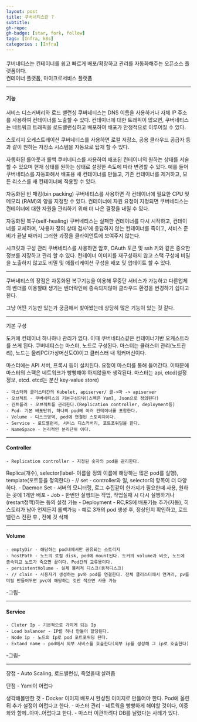 ```yaml
---
layout: post
title: 쿠버네티스란 ?
subtitle: 
gh-repo: 
gh-badge: [star, fork, follow]
tags: [Infra, k8s]
categories : [Infra]
---
```


####

쿠버네티스는 컨테이너를 쉽고 빠르게 배포/확장하고 관리를 자동화해주는 오픈소스 플랫폼이다.  
컨테이너 플랫폼, 마이크로서비스 플랫폼

---

#### 기능

서비스 디스커버리와 로드 밸런싱 
쿠버네티스는 DNS 이름을 사용하거나 자체 IP 주소를 사용하여 컨테이너를 노출할 수 있다. 컨테이너에 대한 트래픽이 많으면, 쿠버네티스는 네트워크 트래픽을 로드밸런싱하고 배포하여 배포가 안정적으로 이루어질 수 있다.

스토리지 오케스트레이션 
쿠버네티스를 사용하면 로컬 저장소, 공용 클라우드 공급자 등과 같이 원하는 저장소 시스템을 자동으로 탑재 할 수 있다.

자동화된 롤아웃과 롤백 
쿠버네티스를 사용하여 배포된 컨테이너의 원하는 상태를 서술할 수 있으며 현재 상태를 원하는 상태로 설정한 속도에 따라 변경할 수 있다. 예를 들어 쿠버네티스를 자동화해서 배포용 새 컨테이너를 만들고, 기존 컨테이너를 제거하고, 모든 리소스를 새 컨테이너에 적용할 수 있다.

자동화된 빈 패킹(bin packing) 
쿠버네티스를 사용하면 각 컨테이너에 필요한 CPU 및 메모리 (RAM)의 양을 지정할 수 있다. 컨테이너에 자원 요청이 지정되면 쿠버네티스는 컨테이너에 대한 자원을 관리하기 위해 더 나은 결정을 내릴 수 있다.

자동화된 복구(self-healing) 
쿠버네티스는 실패한 컨테이너를 다시 시작하고, 컨테이너를 교체하며, ‘사용자 정의 상태 검사’에 응답하지 않는 컨테이너를 죽이고, 서비스 준비가 끝날 때까지 그러한 과정을 클라이언트에 보여주지 않는다.

시크릿과 구성 관리 
쿠버네티스를 사용하면 암호, OAuth 토큰 및 ssh 키와 같은 중요한 정보를 저장하고 관리 할 수 있다. 컨테이너 이미지를 재구성하지 않고 스택 구성에 비밀을 노출하지 않고도 비밀 및 애플리케이션 구성을 배포 및 업데이트 할 수 있다.

---

쿠버네티스의 장점은 자동화된 복구기능을 이용해 무중단 서비스가 가능하고 다른업체의 벤더를 이용할떄 생기는 벤더락인에 종속되지않아 클라우드 환경을 변경하기 쉽다고 한다.

그냥 어떤 기능만 있는가 궁금해서 찾아봤는데 상당히 많은 기능이 있는 것 같다.

---

기본 구성

도커에 컨테이너 하나하나 관리가 없다. 이때 쿠버네티스같은 컨테이너기반 오케스트라를 쓰게 된다.
쿠버네티스는 마스터, 노드로 구성된다.
마스터는 클러스터 관리(노드관리), 노드는 물리PC(가상머신도O)이고 클러스터 내 워커머신이다.

마스터에는 API 서버, 프록시 등이 설치된다. 요청이 마스터를 통해 들어간다.
이때문에 마스터의 스펙은 네트워크가 빵빵해야 하지않을까 생각된다.
마스터는 api, etcd(설정정보, etcd. etcd는 분산 key-value store)

	- 마스터와 클러스터간의 Kubelet, apiserver/ 클->마 -> apiserver
	- 오브젝트 - 쿠버네티스의 기본구성단위(스펙은 Yaml, Json으로 정의된다)
	- 컨트롤러 - 오브젝트를 관리한다.(Replication controller, deployment등)
	- Pod- 기본 배포단위, 하나의 pod에 여러 컨테이너를 포함한다.
	- Volume - 디스크영역, pod에 연결된 스토리지이다.
	- Service - 로드밸런서, 서비스 디스커버리, 포트포워딩을 한다.
	- NameSpace - 논리적인 분리단위 이다.

---

#### Controller 

	- Replication controller - 지정된 숫자의 pod을 관리한다. 
Replica(개수), selector(label- 이름을 정의 이름에 해당하는 많은 pod를 실행), template(포트등을 정의한다)
	- // set - controller와 일, selector의 항목이 더 다양하다.
	- Daemon Set - 서버의 모니터링, 로그 수집같이 한가지가 필요한때 사용, 원하는 곳에 1개만 배포
	- Job - 한번만 실행되는 작업, 작업실패 시 다시 실행하거나(restart정책)하는 등의 설정 가능
	- Deployment - RC,RS에 배포기능 추가(자동), 히스토리가 남아 언제든지 롤백가능
		   - 예로 3개의 pod 생성 후, 정상인지 확인하고, 로드밸런스 전환 후 , 전에 것 삭제
		
---

#### Volume

	- emptyDir - 해당하는 pod내에서만 공유되는 스토리지
	- hostPath - 노드의 로컬 disk, pod에 mount된다. 도커의 volume과 비슷, 노드에 종속되고 노드가 죽으면 끝이다. Pod간의 교류용이다.
	- persistentVolume - 실제 물리적 디스크(동적디스크)
	- // clain - 사용자가 생성하는 pv와 pod를 연결한다. 전체 클러스터에서 연겨러, pv를 미릴 만들어두면 pvc에 해당하는 것만 적으면 사용 가능

-그림-

---

#### Service 

	- Cluter Ip - 기본적으로 가지게 되는 Ip
	- Load balancer - IP를 하나 만들어 할당된다.
	- Node ip - 노드의 Ip로 pod 포트포워딩 된다.
	- Extand name - pod에서 외부 서비스를 호출한다(외부 ip를 생성해 그 ip로 호출한다)

-그림-

--- 

장점 
	- Auto Scaling, 로드밸런싱, 죽었을때 살려줌

단점
	- Yaml이 어렵다

생각해볼만한 것
	- Docker 이미지 배포시 완성된 이미지로 만들어야 한다. Pod에 올린뒤 추가 설정이 어렵다고 한다.
	- 마스터 관리 - 네트웍을 빵빵하게 해야할 것이다, 이중화와 함께..아마..어렵다고 한다.
	- 마스터 이관하려다 DB를 날렸다는 사례가 있다.

